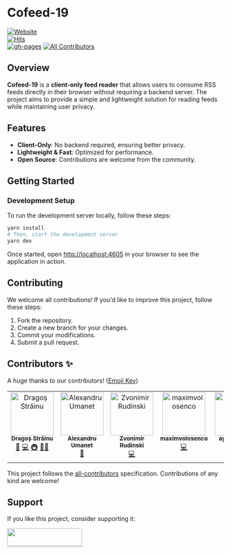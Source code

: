 # Cofeed-19

[![Website](https://cofeed-19.github.io)](https://cofeed-19.github.io)  
[![Hits](https://hits.seeyoufarm.com/api/count/incr/badge.svg?url=https%3A%2F%2Fgithub.com%2Fcofeed-19%2Fcofeed-19.github.io&count_bg=%2379C83D&title_bg=%23555555&icon=&icon_color=%23E7E7E7&title=hits&edge_flat=false)](https://hits.seeyoufarm.com)  
[![gh-pages](https://github.com/cofeed-19/cofeed-19.github.io/actions/workflows/gh-pages.yml/badge.svg)](https://cofeed-19.github.io/)
[![All Contributors](https://img.shields.io/badge/all_contributors-5-orange.svg?style=flat-square)](#contributors-)

## Overview

**Cofeed-19** is a **client-only feed reader** that allows users to consume RSS feeds directly in their browser without requiring a backend server. The project aims to provide a simple and lightweight solution for reading feeds while maintaining user privacy.

## Features

- **Client-Only**: No backend required, ensuring better privacy.
- **Lightweight & Fast**: Optimized for performance.
- **Open Source**: Contributions are welcome from the community.

## Getting Started

### Development Setup

To run the development server locally, follow these steps:

```bash
yarn install
# Then, start the development server
yarn dev
```

Once started, open [http://localhost:4605](http://localhost:4605) in your browser to see the application in action.

## Contributing

We welcome all contributions! If you'd like to improve this project, follow these steps:

1. Fork the repository.
2. Create a new branch for your changes.
3. Commit your modifications.
4. Submit a pull request.

## Contributors ✨

A huge thanks to our contributors! ([Emoji Key](https://allcontributors.org/docs/en/emoji-key))

<!-- ALL-CONTRIBUTORS-LIST:START - Do not remove or modify this section -->
<!-- prettier-ignore-start -->
<!-- markdownlint-disable -->
<table>
  <tbody>
    <tr>
      <td align="center" valign="top" width="14.28%">
        <a href="https://strdr4605.github.io">
          <img src="https://avatars.githubusercontent.com/u/16056918?v=4?s=100" width="100px;" alt="Dragoș Străinu"/>
          <br /><sub><b>Dragoș Străinu</b></sub>
        </a>
        <br />
        <a href="#ideas-strdr4605" title="Ideas, Planning, & Feedback">🤔</a>
        <a href="https://github.com/cofeed-19/cofeed-19.github.io/commits?author=strdr4605" title="Code">💻</a>
        <a href="#infra-strdr4605" title="Infrastructure">🚇</a>
        <a href="#mentoring-strdr4605" title="Mentoring">🧑‍🏫</a>
      </td>
      <td align="center" valign="top" width="14.28%">
        <a href="https://github.com/UmanetAlexandru">
          <img src="https://avatars.githubusercontent.com/u/17477765?v=4?s=100" width="100px;" alt="Alexandru Umanet"/>
          <br /><sub><b>Alexandru Umanet</b></sub>
        </a>
        <br /><a href="#design-UmanetAlexandru" title="Design">🎨</a>
      </td>
      <td align="center" valign="top" width="14.28%">
        <a href="http://zvonimirr.github.io">
          <img src="https://avatars.githubusercontent.com/u/18758022?v=4?s=100" width="100px;" alt="Zvonimir Rudinski"/>
          <br /><sub><b>Zvonimir Rudinski</b></sub>
        </a>
        <br /><a href="https://github.com/cofeed-19/cofeed-19.github.io/commits?author=zvonimirr" title="Code">💻</a>
      </td>
      <td align="center" valign="top" width="14.28%">
        <a href="https://github.com/maximvolosenco">
          <img src="https://avatars.githubusercontent.com/u/46067883?v=4?s=100" width="100px;" alt="maximvolosenco"/>
          <br /><sub><b>maximvolosenco</b></sub>
        </a>
        <br /><a href="https://github.com/cofeed-19/cofeed-19.github.io/commits?author=maximvolosenco" title="Code">💻</a>
      </td>
      <td align="center" valign="top" width="14.28%">
        <a href="https://github.com/napalmCore">
          <img src="https://avatars.githubusercontent.com/u/7546389?v=4?s=100" width="100px;" alt="aymen mejri"/>
          <br /><sub><b>aymen mejri</b></sub>
        </a>
        <br /><a href="https://github.com/cofeed-19/cofeed-19.github.io/commits?author=napalmCore" title="Code">💻</a>
      </td>
    </tr>
  </tbody>
</table>

<!-- markdownlint-restore -->
<!-- prettier-ignore-end -->

<!-- ALL-CONTRIBUTORS-LIST:END -->

This project follows the [all-contributors](https://github.com/all-contributors/all-contributors) specification. Contributions of any kind are welcome!

## Support

If you like this project, consider supporting it:

<a href="https://www.buymeacoffee.com/strdr4605"><img src="https://www.buymeacoffee.com/assets/img/custom_images/orange_img.png" style="height: 41px !important;width: 174px !important;box-shadow: 0px 3px 2px 0px rgba(190, 190, 190, 0.5) !important;-webkit-box-shadow: 0px 3px 2px 0px rgba(190, 190, 190, 0.5) !important;" target="_blank"></a>

